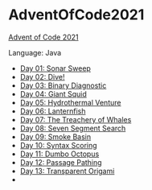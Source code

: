 # AdventOfCode2021
[Advent of Code 2021](https://adventofcode.com/2021)

Language: Java

- [Day 01: Sonar Sweep](https://github.com/VictorRotha/AdventOfCode2021/tree/main/src/day01)
- [Day 02: Dive!](https://github.com/VictorRotha/AdventOfCode2021/tree/main/src/day02)
- [Day 03: Binary Diagnostic](https://github.com/VictorRotha/AdventOfCode2021/tree/main/src/day03)
- [Day 04: Giant Squid](https://github.com/VictorRotha/AdventOfCode2021/tree/main/src/day04)
- [Day 05: Hydrothermal Venture](https://github.com/VictorRotha/AdventOfCode2021/tree/main/src/day05)
- [Day 06: Lanternfish](https://github.com/VictorRotha/AdventOfCode2021/tree/main/src/day06)
- [Day 07: The Treachery of Whales](https://github.com/VictorRotha/AdventOfCode2021/tree/main/src/day07)
- [Day 08: Seven Segment Search](https://github.com/VictorRotha/AdventOfCode2021/tree/main/src/day08)
- [Day 09: Smoke Basin](https://github.com/VictorRotha/AdventOfCode2021/tree/main/src/day09)
- [Day 10: Syntax Scoring](https://github.com/VictorRotha/AdventOfCode2021/tree/main/src/day10)
- [Day 11: Dumbo Octopus](https://github.com/VictorRotha/AdventOfCode2021/tree/main/src/day11)
- [Day 12: Passage Pathing](https://github.com/VictorRotha/AdventOfCode2021/tree/main/src/day12)
- [Day 13: Transparent Origami](https://github.com/VictorRotha/AdventOfCode2021/tree/main/src/day13)
- 

